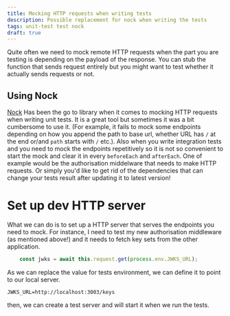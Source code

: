 ```yaml
---
title: Mocking HTTP requests when writing tests
description: Possible replacement for nock when writing the tests
tags: unit-test test nock
draft: true
---
```

Quite often we need to mock remote HTTP requests when the part you are testing is depending on the payload of the response. You can stub the function that sends request entirely but you might want to test whether it actually sends requests or not.

## Using Nock
[Nock](https://github.com/nock/nock) Has been the go to library when it comes to mocking HTTP requests when writing unit tests. It is a great tool but sometimes it was a bit cumbersome to use it. (For example, it fails to mock some endpoints depending on how you append the path to base url, whether URL has `/` at the end or/and `path` starts with `/` etc.). Also when you write integration tests and you need to mock the endpoints repetitively so it is not so convenient to start the mock and clear it in every `beforeEach` and `afterEach`. One of example would be the authorisation middelware that needs to make HTTP requests. Or simply you'd like to get rid of the dependencies that can change your tests result after updating it to latest version!

# Set up dev HTTP server
What we can do is to set up a HTTP server that serves the endpoints you need to mock. For instance, I need to test my new authorisation middleware (as mentioned above!) and it needs to fetch key sets from the other application.

```ts
    const jwks = await this.request.get(process.env.JWKS_URL);
```
As we can replace the value for tests environment, we can define it to point to our local server.
```
JWKS_URL=http://localhost:3003/keys
```

then, we can create a test server and will start it when we run the tests.
```
```